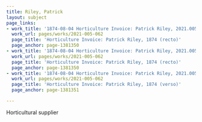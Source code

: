 ```yaml
---
title: Riley, Patrick
layout: subject
page_links:
- work_title: '1874-08-04 Horticulture Invoice: Patrick Riley, 2021.005.062  '
  work_url: pages/works/2021-005-062
  page_title: 'Horticulture Invoice: Patrick Riley, 1874 (recto)'
  page_anchor: page-1381350
- work_title: '1874-08-04 Horticulture Invoice: Patrick Riley, 2021.005.062  '
  work_url: pages/works/2021-005-062
  page_title: 'Horticulture Invoice: Patrick Riley, 1874 (recto)'
  page_anchor: page-1381350
- work_title: '1874-08-04 Horticulture Invoice: Patrick Riley, 2021.005.062  '
  work_url: pages/works/2021-005-062
  page_title: 'Horticulture Invoice: Patrick Riley, 1874 (verso)'
  page_anchor: page-1381351

---
```

<p>Horticultural supplier</p>